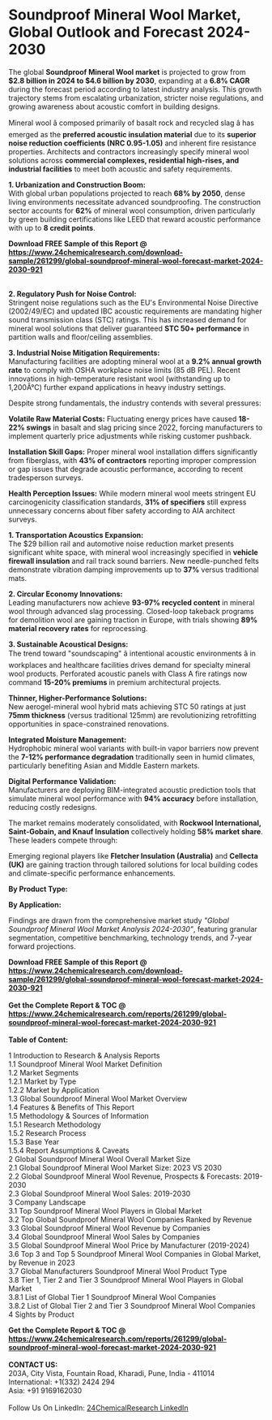<h1>Soundproof Mineral Wool Market, Global Outlook and Forecast 2024-2030</h1><p>The global <strong>Soundproof Mineral Wool market</strong> is projected to grow from <strong>$2.8 billion in 2024 to $4.6 billion by 2030</strong>, expanding at a <strong>6.8% CAGR</strong> during the forecast period according to latest industry analysis. This growth trajectory stems from escalating urbanization, stricter noise regulations, and growing awareness about acoustic comfort in building designs.</p><p>Mineral wool â composed primarily of basalt rock and recycled slag â has emerged as the <strong>preferred acoustic insulation material</strong> due to its <strong>superior noise reduction coefficients (NRC 0.95-1.05)</strong> and inherent fire resistance properties. Architects and contractors increasingly specify mineral wool solutions across <strong>commercial complexes, residential high-rises, and industrial facilities</strong> to meet both acoustic and safety requirements.</p><p><strong>1. Urbanization and Construction Boom:</strong><br>
With global urban populations projected to reach <strong>68% by 2050</strong>, dense living environments necessitate advanced soundproofing. The construction sector accounts for <strong>62%</strong> of mineral wool consumption, driven particularly by green building certifications like LEED that reward acoustic performance with up to <strong>8 credit points</strong>.</p><div><b>Download FREE Sample of this Report @ 
            <a href="https://www.24chemicalresearch.com/download-sample/261299/global-soundproof-mineral-wool-forecast-market-2024-2030-921">
            https://www.24chemicalresearch.com/download-sample/261299/global-soundproof-mineral-wool-forecast-market-2024-2030-921</a></b></div><br><p><strong>2. Regulatory Push for Noise Control:</strong><br>
Stringent noise regulations such as the EU's Environmental Noise Directive (2002/49/EC) and updated IBC acoustic requirements are mandating higher sound transmission class (STC) ratings. This has increased demand for mineral wool solutions that deliver guaranteed <strong>STC 50+ performance</strong> in partition walls and floor/ceiling assemblies.</p><p><strong>3. Industrial Noise Mitigation Requirements:</strong><br>
Manufacturing facilities are adopting mineral wool at a <strong>9.2% annual growth rate</strong> to comply with OSHA workplace noise limits (85 dB PEL). Recent innovations in high-temperature resistant wool (withstanding up to 1,200Â°C) further expand applications in heavy industry settings.</p><p>Despite strong fundamentals, the industry contends with several pressures:</p><p><strong>Volatile Raw Material Costs:</strong> Fluctuating energy prices have caused <strong>18-22% swings</strong> in basalt and slag pricing since 2022, forcing manufacturers to implement quarterly price adjustments while risking customer pushback.</p><p><strong>Installation Skill Gaps:</strong> Proper mineral wool installation differs significantly from fiberglass, with <strong>43% of contractors</strong> reporting improper compression or gap issues that degrade acoustic performance, according to recent tradesperson surveys.</p><p><strong>Health Perception Issues:</strong> While modern mineral wool meets stringent EU carcinogenicity classification standards, <strong>31% of specifiers</strong> still express unnecessary concerns about fiber safety according to AIA architect surveys.</p><p><strong>1. Transportation Acoustics Expansion:</strong><br>
The $29 billion rail and automotive noise reduction market presents significant white space, with mineral wool increasingly specified in <strong>vehicle firewall insulation</strong> and rail track sound barriers. New needle-punched felts demonstrate vibration damping improvements up to <strong>37%</strong> versus traditional mats.</p><p><strong>2. Circular Economy Innovations:</strong><br>
Leading manufacturers now achieve <strong>93-97% recycled content</strong> in mineral wool through advanced slag processing. Closed-loop takeback programs for demolition wool are gaining traction in Europe, with trials showing <strong>89% material recovery rates</strong> for reprocessing.</p><p><strong>3. Sustainable Acoustical Designs:</strong><br>
The trend toward "soundscaping" â intentional acoustic environments â in workplaces and healthcare facilities drives demand for specialty mineral wool products. Perforated acoustic panels with Class A fire ratings now command <strong>15-20% premiums</strong> in premium architectural projects.</p><p><strong>Thinner, Higher-Performance Solutions:</strong><br>
	New aerogel-mineral wool hybrid mats achieving STC 50 ratings at just <strong>75mm thickness</strong> (versus traditional 125mm) are revolutionizing retrofitting opportunities in space-constrained renovations.</p><p><strong>Integrated Moisture Management:</strong><br>
	Hydrophobic mineral wool variants with built-in vapor barriers now prevent the <strong>7-12% performance degradation</strong> traditionally seen in humid climates, particularly benefiting Asian and Middle Eastern markets.</p><p><strong>Digital Performance Validation:</strong><br>
	Manufacturers are deploying BIM-integrated acoustic prediction tools that simulate mineral wool performance with <strong>94% accuracy</strong> before installation, reducing costly redesigns.</p><p>The market remains moderately consolidated, with <strong>Rockwool International, Saint-Gobain, and Knauf Insulation</strong> collectively holding <strong>58% market share</strong>. These leaders compete through:</p><p>Emerging regional players like <strong>Fletcher Insulation (Australia)</strong> and <strong>Cellecta (UK)</strong> are gaining traction through tailored solutions for local building codes and climate-specific performance enhancements.</p><p><strong>By Product Type:</strong></p><p><strong>By Application:</strong></p><p>Findings are drawn from the comprehensive market study <em>"Global Soundproof Mineral Wool Market Analysis 2024-2030"</em>, featuring granular segmentation, competitive benchmarking, technology trends, and 7-year forward projections.</p><div><b>Download FREE Sample of this Report @ 
            <a href="https://www.24chemicalresearch.com/download-sample/261299/global-soundproof-mineral-wool-forecast-market-2024-2030-921">
            https://www.24chemicalresearch.com/download-sample/261299/global-soundproof-mineral-wool-forecast-market-2024-2030-921</a></b></div><br><div><b>Get the Complete Report & TOC @ 
            <a href="https://www.24chemicalresearch.com/reports/261299/global-soundproof-mineral-wool-forecast-market-2024-2030-921">
            https://www.24chemicalresearch.com/reports/261299/global-soundproof-mineral-wool-forecast-market-2024-2030-921</a></b></div><br>
            <b>Table of Content:</b><p>1 Introduction to Research & Analysis Reports<br />
    1.1 Soundproof Mineral Wool Market Definition<br />
    1.2 Market Segments<br />
        1.2.1 Market by Type<br />
        1.2.2 Market by Application<br />
    1.3 Global Soundproof Mineral Wool Market Overview<br />
    1.4 Features & Benefits of This Report<br />
    1.5 Methodology & Sources of Information<br />
        1.5.1 Research Methodology<br />
        1.5.2 Research Process<br />
        1.5.3 Base Year<br />
        1.5.4 Report Assumptions & Caveats<br />
2 Global Soundproof Mineral Wool Overall Market Size<br />
    2.1 Global Soundproof Mineral Wool Market Size: 2023 VS 2030<br />
    2.2 Global Soundproof Mineral Wool Revenue, Prospects & Forecasts: 2019-2030<br />
    2.3 Global Soundproof Mineral Wool Sales: 2019-2030<br />
3 Company Landscape<br />
    3.1 Top Soundproof Mineral Wool Players in Global Market<br />
    3.2 Top Global Soundproof Mineral Wool Companies Ranked by Revenue<br />
    3.3 Global Soundproof Mineral Wool Revenue by Companies<br />
    3.4 Global Soundproof Mineral Wool Sales by Companies<br />
    3.5 Global Soundproof Mineral Wool Price by Manufacturer (2019-2024)<br />
    3.6 Top 3 and Top 5 Soundproof Mineral Wool Companies in Global Market, by Revenue in 2023<br />
    3.7 Global Manufacturers Soundproof Mineral Wool Product Type<br />
    3.8 Tier 1, Tier 2 and Tier 3 Soundproof Mineral Wool Players in Global Market<br />
        3.8.1 List of Global Tier 1 Soundproof Mineral Wool Companies<br />
        3.8.2 List of Global Tier 2 and Tier 3 Soundproof Mineral Wool Companies<br />
4 Sights by Product</p><div><b>Get the Complete Report & TOC @ 
            <a href="https://www.24chemicalresearch.com/reports/261299/global-soundproof-mineral-wool-forecast-market-2024-2030-921">
            https://www.24chemicalresearch.com/reports/261299/global-soundproof-mineral-wool-forecast-market-2024-2030-921</a></b></div><br><b>CONTACT US:</b><br>
            203A, City Vista, Fountain Road, Kharadi, Pune, India - 411014<br>
            International: +1(332) 2424 294<br>
            Asia: +91 9169162030 <br><br>
            Follow Us On LinkedIn: <a href="https://www.linkedin.com/company/24chemicalresearch/">24ChemicalResearch LinkedIn</a>